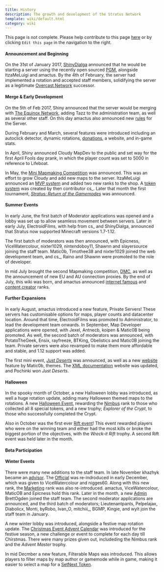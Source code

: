 ```yaml
---
title: History
description: The growth and development of the Stratus Network
template: wiki/default.html
category: wiki
---
```


This page is not complete. Please help contribute to this page <a href="https://github.com/MCResourcePile/addon-project/edit/source/src/content/<%= document.dest.replace('.html', '.md') %>" target="_blank">here</a> or by clicking `Edit this page` in the navigation to the right.

#### Announcement and Beginning

On the 31st of January 2017, [ShinyDialga](ranks/administrator) announced that he would be starting a server using the recently open sourced [PGM](history/pgm), alongside ItzaMeLuigi and amactus. By the 4th of February, the server had implemented a rotation and accepted staff members, solidifying the server as a legitimate [Overcast Network](history/ocn) successor.

#### Merge & Early Development

On the 5th of Feb 2017, Shiny announced that the server would be merging with [The Equinox Network](history/equinox), adding Tazz to the administration team, as well as several other staff. On this day amactus also announced new [rules](https://stratus.network/rules/en) for the Server.

During February and March, several features were introduced including an autoclick detector, dynamic rotations, [donations](https://stratus.network/shop), a website, and in-game stats.

In April, Shiny announced Cloudy MapDev to the public and set way for the first April Fools day prank, in which the player count was set to 5000 in reference to Lifeboat.

In May, the [Mini Mapmaking Competition](https://mcresourcepile.github.io/contests/stratus/mini_map_competition) was announced. This was an effort to grow Cloudy and add new maps to the server. ItzaMeLuigi announced an [MVP system](gameplay/mvp) and added two new ranks to the shop. A [token system](gameplay/tokens) was created by then contributor cs_. Later that month the first tournament, [*Stratus: Return of the Gamemodes*](https://mcresourcepile.github.io/leagues/stratus/stratus_return_of_the_gamemodes) was announced.

#### Summer Events

In early June, the first batch of Moderator applications was opened and a lobby was set up to allow seamless movement between servers. Later in early July, ElectroidFilms, with help from cs_ and ShinyDialga, announced that Stratus now supported Minecraft versions 1.7-1.12.

The first batch of moderators was then announced, with Epicness, ViceWatercolour, nixter1029, nintendoboy11, Shawnn and slayersource joining the staff team. Matic0b, Timothee38 and nixter1029 joined the web development team, and cs_, Raino and Shawnn were promoted to the role of developer.

In mid July brought the second Mapmaking competition, [DMC](https://mcresourcepile.github.io/contests/stratus/destroy_map_competition), as well as the announcement of new EU and AU connection proxies. By the end of July, this wiki was born, and amactus announced [internet famous](ranks/internetfamous) and [content creator](ranks/contentcreator) ranks.

#### Further Expansions

In early August, amactus introduced a new feature, Private Servers! These servers has customisable options for maps, player counts and datacenter location. Around that time, ElectroidFilms was promoted to Administrator, to lead the development team onwards. In September, Map Developer applications were opened, with Jexel, Antnecb, koipen & Matic0B being promoted. As well, the second batch of moderators was announced, with PotatoTheGeek, Ensix, rayfreeze, BTKing, Obelistics and Matic0B joining the team. Private servers were also revamped to make them more affordable and stable, and 1.12 support was added.

The first mini event, [*Just Deserts*](https://mcresourcepile.github.io/addon-project/wiki/events/just_deserts) was announced, as well as a new [website](https://stratus.network) feature by Matic0b, themes. The [XML documentation](docs.stratus.network) website was updated, and Pochinki won *Just Deserts*.

#### Halloween

In the spooky month of October, a new Halloween lobby was introduced, as well a huge rotation update, adding many Halloween themed maps to the rotations. A new [Halloween Event](https://mcresourcepile.github.io/addon-project/wiki/events/halloween-2017), rewarding the [Nimbus](https://mcresourcepile.github.io/addon-project/wiki/ranks/nimbus) rank to those who collected all 8 special tokens, and a new trophy; *Explorer of the Crypt*, to those who successfully completed the Crypt.

Also in October was the first ever [Rift event](https://mcresourcepile.github.io/addon-project/wiki/events/rift)! This event rewarded players who were on the winning team and either had the most kills or broke the biggest portion of the objectives, with the *Wreck-it Rift* trophy. A second Rift event was held later in the month. 

#### Beta Participation



#### Winter Events

There were many new additions to the staff team. In late November khazhyk became an [advisor](https://mcresourcepile.github.io/addon-project/wiki/ranks/advisor). The [Official](https://mcresourcepile.github.io/addon-project/wiki/ranks/official) was re-indroduced in early December, which was given to ViceWatercolour and nigges60. Along with this new rank, the [Marketing](https://mcresourcepile.github.io/addon-project/wiki/ranks/marketing) rank was also re-introduced. amactus, ViceWatercolour, MaticOB and Epicness hold this rank. Later in the month, a new [Admin](https://mcresourcepile.github.io/addon-project/wiki/ranks/administrator) BrettOgden joined the staff team. The second moderator applications are announced, and the third batch of moderators; Lieutenantpants, Pelpelajax, Diabolicx, Monti, byRobo, Ivan_O, mitchiii_, BGMP, Kingie, and wylt join the staff team in January.

A new winter lobby was introduced, alongside a festive map rotation update. The [Christmas Event Advent Calendar](https://mcresourcepile.github.io/addon-project/wiki/events/advent-calendar) was introduced for the festive season, a new challenge or event to complete for each day till Chirstmas. There were many prizes given out, includeding the Nimbus rank and the *Advent Master* trophy.

In mid Decmber a new feature, Filterable Maps was introduced. This allows players to filter maps by map author or gamemode while in game, making it easier to select a map for a [SetNext Token](https://mcresourcepile.github.io/addon-project/wiki/gameplay/tokens).
